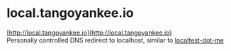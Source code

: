 # local.tangoyankee.io
[http://local.tangoyankee.io](http://local.tangoyankee.io)  
Personally controlled DNS redirect to localhost, similar to [localtest-dot-me](https://github.com/localtest-dot-me/localtest-dot-me.github.com)
